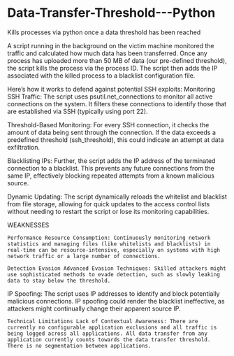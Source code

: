 # Data-Transfer-Threshold---Python

Kills processes via python once a data threshold has been reached

A script running in the background on the victim machine monitored the traffic and calculated how much data has been transferred. Once any process has uploaded more than 50 MB of data (our pre-defined threshold), the script kills the process via the process ID. The script then adds the IP associated with the killed process to a blacklist configuration file.

Here’s how it works to defend against potential SSH exploits: Monitoring SSH Traffic: The script uses psutil.net_connections to monitor all active connections on the system. It filters these connections to identify those that are established via SSH (typically using port 22).

Threshold-Based Monitoring: For every SSH connection, it checks the amount of data being sent through the connection. If the data exceeds a predefined threshold (ssh_threshold), this could indicate an attempt at data exfiltration.

Blacklisting IPs: Further, the script adds the IP address of the terminated connection to a blacklist. This prevents any future connections from the same IP, effectively blocking repeated attempts from a known malicious source.

Dynamic Updating: The script dynamically reloads the whitelist and blacklist from file storage, allowing for quick updates to the access control lists without needing to restart the script or lose its monitoring capabilities.

WEAKNESSES

    Performance Resource Consumption: Continuously monitoring network statistics and managing files (like whitelists and blacklists) in real-time can be resource-intensive, especially on systems with high network traffic or a large number of connections.

    Detection Evasion Advanced Evasion Techniques: Skilled attackers might use sophisticated methods to evade detection, such as slowly leaking data to stay below the threshold.

IP Spoofing: The script uses IP addresses to identify and block potentially malicious connections. IP spoofing could render the blacklist ineffective, as attackers might continually change their apparent source IP.

    Technical Limitations Lack of Contextual Awareness: There are currently no configurable application exclusions and all traffic is being logged across all applications. All data transfer from any application currently counts towards the data transfer threshold. There is no segmentation between applications.
